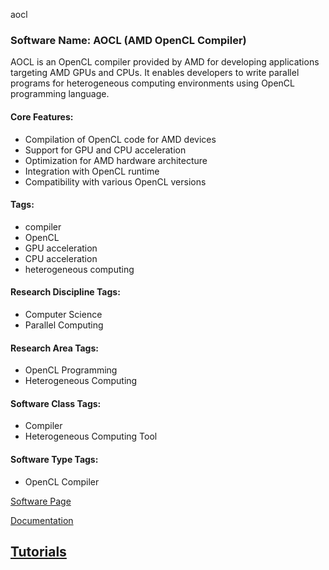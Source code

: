 aocl
### Software Name: AOCL (AMD OpenCL Compiler)

AOCL is an OpenCL compiler provided by AMD for developing applications targeting AMD GPUs and CPUs. It enables developers to write parallel programs for heterogeneous computing environments using OpenCL programming language.

#### Core Features:
- Compilation of OpenCL code for AMD devices
- Support for GPU and CPU acceleration
- Optimization for AMD hardware architecture
- Integration with OpenCL runtime
- Compatibility with various OpenCL versions

#### Tags:
- compiler
- OpenCL
- GPU acceleration
- CPU acceleration
- heterogeneous computing

#### Research Discipline Tags:
- Computer Science
- Parallel Computing

#### Research Area Tags:
- OpenCL Programming
- Heterogeneous Computing

#### Software Class Tags:
- Compiler
- Heterogeneous Computing Tool

#### Software Type Tags:
- OpenCL Compiler

[Software Page](https://gpuopen.com/compute-product/aocl/)

[Documentation](https://gpuopen.com/amd-opencl-optimization-guide/)

[Tutorials](https://gpuopen.com/amd-opencl-learn-series/)
--------------------------------------
